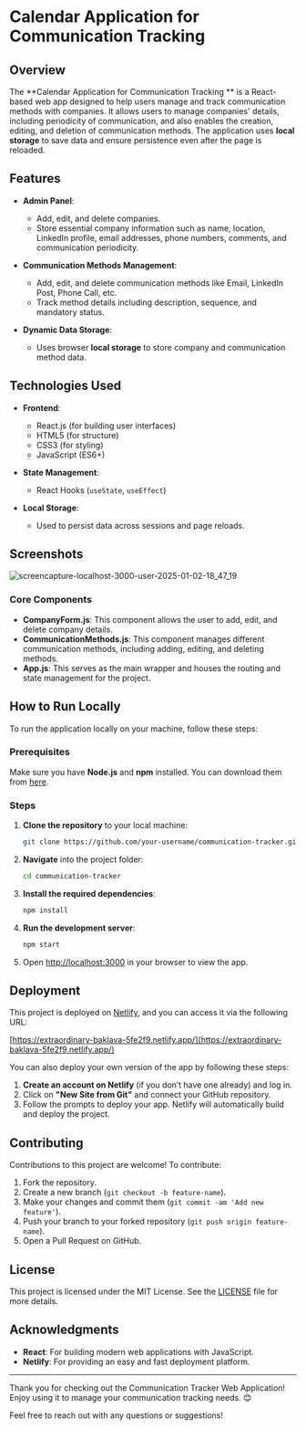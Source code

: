 # Calendar Application for Communication Tracking 

## Overview

The **Calendar Application for Communication Tracking ** is a React-based web app designed to help users manage and track communication methods with companies. It allows users to manage companies' details, including periodicity of communication, and also enables the creation, editing, and deletion of communication methods. The application uses **local storage** to save data and ensure persistence even after the page is reloaded.

## Features

- **Admin Panel**: 
  - Add, edit, and delete companies.
  - Store essential company information such as name, location, LinkedIn profile, email addresses, phone numbers, comments, and communication periodicity.
  
- **Communication Methods Management**: 
  - Add, edit, and delete communication methods like Email, LinkedIn Post, Phone Call, etc.
  - Track method details including description, sequence, and mandatory status.

- **Dynamic Data Storage**: 
  - Uses browser **local storage** to store company and communication method data.
  
## Technologies Used

- **Frontend**: 
  - React.js (for building user interfaces)
  - HTML5 (for structure)
  - CSS3 (for styling)
  - JavaScript (ES6+)

- **State Management**: 
  - React Hooks (`useState`, `useEffect`)

- **Local Storage**: 
  - Used to persist data across sessions and page reloads.

## Screenshots

![screencapture-localhost-3000-user-2025-01-02-18_47_19](https://github.com/user-attachments/assets/72abd10a-2a4e-4797-97bc-18c32d7b3dc1)

### Core Components

- **CompanyForm.js**: This component allows the user to add, edit, and delete company details.
- **CommunicationMethods.js**: This component manages different communication methods, including adding, editing, and deleting methods.
- **App.js**: This serves as the main wrapper and houses the routing and state management for the project.

## How to Run Locally

To run the application locally on your machine, follow these steps:

### Prerequisites

Make sure you have **Node.js** and **npm** installed. You can download them from [here](https://nodejs.org/).

### Steps

1. **Clone the repository** to your local machine:

    ```bash
    git clone https://github.com/your-username/communication-tracker.git
    ```

2. **Navigate** into the project folder:

    ```bash
    cd communication-tracker
    ```

3. **Install the required dependencies**:

    ```bash
    npm install
    ```

4. **Run the development server**:

    ```bash
    npm start
    ```

5. Open [http://localhost:3000](http://localhost:3000) in your browser to view the app.

## Deployment

This project is deployed on [Netlify](https://www.netlify.com/), and you can access it via the following URL:

[https://extraordinary-baklava-5fe2f9.netlify.app/](https://extraordinary-baklava-5fe2f9.netlify.app/)

You can also deploy your own version of the app by following these steps:

1. **Create an account on Netlify** (if you don’t have one already) and log in.
2. Click on **"New Site from Git"** and connect your GitHub repository.
3. Follow the prompts to deploy your app. Netlify will automatically build and deploy the project.

## Contributing

Contributions to this project are welcome! To contribute:

1. Fork the repository.
2. Create a new branch (`git checkout -b feature-name`).
3. Make your changes and commit them (`git commit -am 'Add new feature'`).
4. Push your branch to your forked repository (`git push origin feature-name`).
5. Open a Pull Request on GitHub.

## License

This project is licensed under the MIT License. See the [LICENSE](LICENSE) file for more details.

## Acknowledgments

- **React**: For building modern web applications with JavaScript.
- **Netlify**: For providing an easy and fast deployment platform.

---

Thank you for checking out the Communication Tracker Web Application! Enjoy using it to manage your communication tracking needs. 😊

Feel free to reach out with any questions or suggestions!
